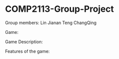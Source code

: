 # COMP2113-Group-Project
Group members:
Lin Jianan
Teng ChangQing

Game:

Game Description:

Features of the game:


